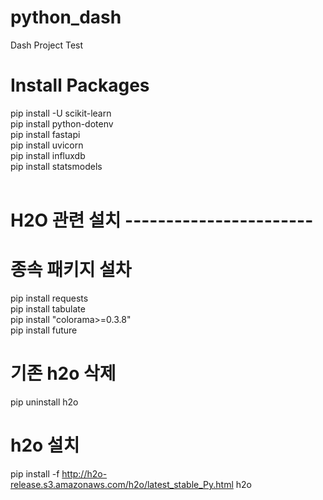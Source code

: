 # python_dash
Dash Project Test

# Install Packages
pip install -U scikit-learn <br>
pip install python-dotenv <br>
pip install fastapi <br>
pip install uvicorn <br>
pip install influxdb <br>
pip install statsmodels
<br><br>
# H2O 관련 설치 -----------------------<br>
# 종속 패키지 설차<br>
pip install requests<br>
pip install tabulate<br>
pip install "colorama>=0.3.8"<br>
pip install future<br>
# 기존 h2o 삭제<br>
pip uninstall h2o<br>
# h2o 설치<br>
pip install -f http://h2o-release.s3.amazonaws.com/h2o/latest_stable_Py.html h2o<br>
<br>
